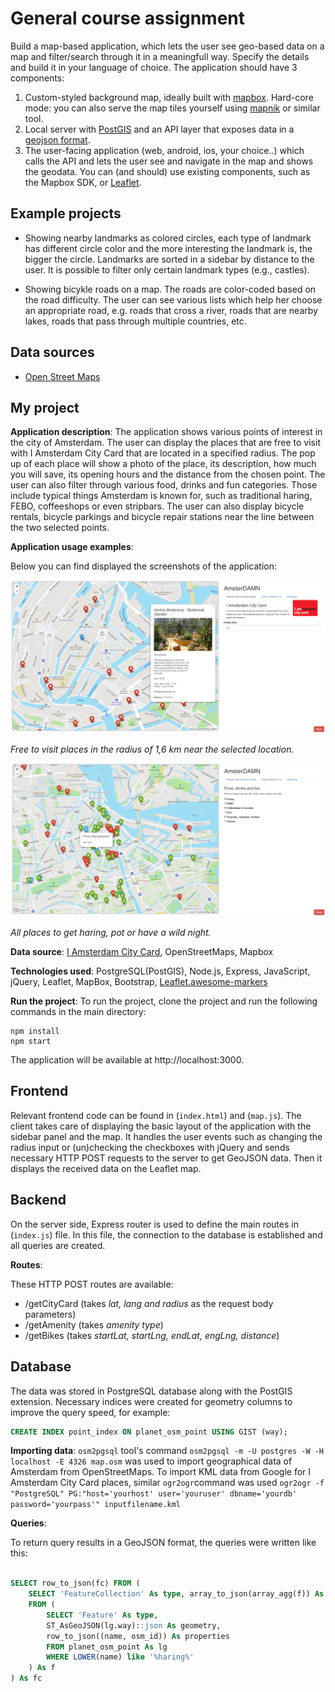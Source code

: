 ﻿# General course assignment

Build a map-based application, which lets the user see geo-based data on a map and filter/search through it in a meaningfull way. Specify the details and build it in your language of choice. The application should have 3 components:

1. Custom-styled background map, ideally built with [mapbox](http://mapbox.com). Hard-core mode: you can also serve the map tiles yourself using [mapnik](http://mapnik.org/) or similar tool.
2. Local server with [PostGIS](http://postgis.net/) and an API layer that exposes data in a [geojson format](http://geojson.org/).
3. The user-facing application (web, android, ios, your choice..) which calls the API and lets the user see and navigate in the map and shows the geodata. You can (and should) use existing components, such as the Mapbox SDK, or [Leaflet](http://leafletjs.com/).

## Example projects

- Showing nearby landmarks as colored circles, each type of landmark has different circle color and the more interesting the landmark is, the bigger the circle. Landmarks are sorted in a sidebar by distance to the user. It is possible to filter only certain landmark types (e.g., castles).

- Showing bicykle roads on a map. The roads are color-coded based on the road difficulty. The user can see various lists which help her choose an appropriate road, e.g. roads that cross a river, roads that are nearby lakes, roads that pass through multiple countries, etc.

## Data sources

- [Open Street Maps](https://www.openstreetmap.org/)

## My project

**Application description**: 
The application shows various points of interest in the city of Amsterdam. 
The user can display the places that are free to visit with I Amsterdam City Card that are located in a specified radius. The pop up of each place will show a photo of the place, its description, how much you will save, its opening hours and the distance from the chosen point.
The user can also filter through various food, drinks and fun categories. Those include typical things Amsterdam is known for, such as traditional haring, FEBO, coffeeshops or even stripbars. The user can also display bicycle rentals, bicycle parkings and bicycle repair stations near the line between the two selected points. 

**Application usage examples**:

Below you can find displayed the screenshots of the application:

![Screenshot1](/screenshots/screenshot1.PNG)

*Free to visit places in the radius of 1,6 km near the selected location.*

![Screenshot2](/screenshots/screenshot2.PNG)

*All places to get haring, pot or have a wild night.*

**Data source**: [I Amsterdam City Card](https://www.iamsterdam.com/en/i-am/i-amsterdam-city-card/what-is-included), OpenStreetMaps, Mapbox

**Technologies used**: PostgreSQL(PostGIS), Node.js, Express, JavaScript, jQuery, Leaflet, MapBox, Bootstrap, [Leaflet.awesome-markers](https://github.com/lvoogdt/Leaflet.awesome-markers)

**Run the project**:
To run the project, clone the project and run the following commands in the main directory:
```
npm install
npm start
```
The application will be available at http://localhost:3000.

## Frontend

Relevant frontend code can be found in  (`index.html`) and  (`map.js`). The client takes care of displaying the basic layout of the application with the sidebar panel and the map. It handles the user events such as changing the radius input or (un)checking the checkboxes with jQuery and sends necessary HTTP POST requests to the server to get GeoJSON data. Then it displays the received data on the Leaflet map.

## Backend

On the server side, Express router is used to define the main routes in  (`index.js`) file. In this file, the connection to the database is established and all queries are created.

**Routes**:

These HTTP POST routes are available:
- /getCityCard (takes *lat, lang and radius* as the request body parameters)
- /getAmenity (takes *amenity type*)
- /getBikes (takes *startLat, startLng, endLat, engLng, distance*)


## Database

The data was stored in PostgreSQL database along with the PostGIS extension. 
Necessary indices were created for geometry columns to improve the query speed, for example:

```sql
CREATE INDEX point_index ON planet_osm_point USING GIST (way);
```

**Importing data**:
`osm2pgsql` tool's command ``osm2pgsql -m -U postgres -W -H localhost -E 4326 map.osm`` was used to import geographical data of Amsterdam from OpenStreetMaps. 
To import KML data from Google for I Amsterdam City Card places, similar `ogr2ogr`command was used ``ogr2ogr -f "PostgreSQL" PG:"host='yourhost' user='youruser' dbname='yourdb' password='yourpass'" inputfilename.kml``

**Queries**:

To return query results in a GeoJSON format, the queries were written like this:

```sql

SELECT row_to_json(fc) FROM (
	SELECT 'FeatureCollection' As type, array_to_json(array_agg(f)) As features 
	FROM (
		SELECT 'Feature' As type,
		ST_AsGeoJSON(lg.way)::json As geometry,
		row_to_json((name, osm_id)) As properties 
		FROM planet_osm_point As lg 
		WHERE LOWER(name) like '%haring%'
	) As f
) As fc

```
